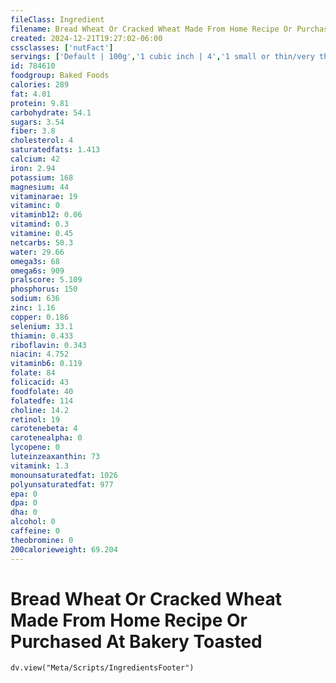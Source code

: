 ```yaml
---
fileClass: Ingredient
filename: Bread Wheat Or Cracked Wheat Made From Home Recipe Or Purchased At Bakery Toasted
created: 2024-12-21T19:27:02-06:00
cssclasses: ['nutFact']
servings: ['Default | 100g','1 cubic inch | 4','1 small or thin/very thin slice | 30','1 medium or regular slice | 40','1 large or thick slice | 50','1 slice, crust not eaten | 18']
id: 784610
foodgroup: Baked Foods
calories: 289
fat: 4.01
protein: 9.81
carbohydrate: 54.1
sugars: 3.54
fiber: 3.8
cholesterol: 4
saturatedfats: 1.413
calcium: 42
iron: 2.94
potassium: 168
magnesium: 44
vitaminarae: 19
vitaminc: 0
vitaminb12: 0.06
vitamind: 0.3
vitamine: 0.45
netcarbs: 50.3
water: 29.66
omega3s: 68
omega6s: 909
pralscore: 5.109
phosphorus: 150
sodium: 636
zinc: 1.16
copper: 0.186
selenium: 33.1
thiamin: 0.433
riboflavin: 0.343
niacin: 4.752
vitaminb6: 0.119
folate: 84
folicacid: 43
foodfolate: 40
folatedfe: 114
choline: 14.2
retinol: 19
carotenebeta: 4
carotenealpha: 0
lycopene: 0
luteinzeaxanthin: 73
vitamink: 1.3
monounsaturatedfat: 1026
polyunsaturatedfat: 977
epa: 0
dpa: 0
dha: 0
alcohol: 0
caffeine: 0
theobromine: 0
200calorieweight: 69.204
---
```


# Bread Wheat Or Cracked Wheat Made From Home Recipe Or Purchased At Bakery Toasted

```dataviewjs
dv.view("Meta/Scripts/IngredientsFooter")
```